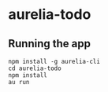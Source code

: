 # aurelia-todo

## Running the app

```
npm install -g aurelia-cli
cd aurelia-todo
npm install
au run
```

